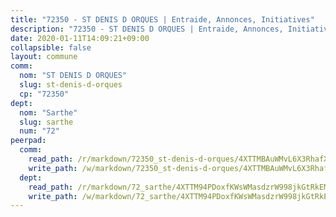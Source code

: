 ```yaml
---
title: "72350 - ST DENIS D ORQUES | Entraide, Annonces, Initiatives"
description: "72350 - ST DENIS D ORQUES | Entraide, Annonces, Initiatives"
date: 2020-01-11T14:09:21+09:00
collapsible: false
layout: commune
comm:
  nom: "ST DENIS D ORQUES"
  slug: st-denis-d-orques
  cp: "72350"
dept:
  nom: "Sarthe"
  slug: sarthe
  num: "72"
peerpad:
  comm:
    read_path: /r/markdown/72350_st-denis-d-orques/4XTTMBAuWMvL6X3RhafXT5NrRKskAoaz3r7jSe3UoVYdQuQHq
    write_path: /w/markdown/72350_st-denis-d-orques/4XTTMBAuWMvL6X3RhafXT5NrRKskAoaz3r7jSe3UoVYdQuQHq-K3TgU8jL7Y3Ai7YYQRsfn9JfJuEqRa4vJqJd1sNnMC3GeXEKfNnYXKUmNYaL56o3enXsthNEdqdpw5K52Ph5Hc75TRFphHd6nfkbB67fGsJ7GsawnHpExDj7Asf5C45LJgHic3dd
  dept:
    read_path: /r/markdown/72_sarthe/4XTTM94PDoxfKWsWMasdzrW998jkGtRkEM3CSUC42xSpuJKZ5
    write_path: /w/markdown/72_sarthe/4XTTM94PDoxfKWsWMasdzrW998jkGtRkEM3CSUC42xSpuJKZ5-K3TgTpjFyG67yVeuXvSAfSYzY4Yx2FMtDhgpv5HM2EDBJRVMn95z33xx4XjRNYNVaVsBPQ1t4pG9MoyNqwTqa8mcnEUB8rK4BMVbvUhCtGWCPSFnDCaT8GJTyimDgsCirLN3zswh
---
```


